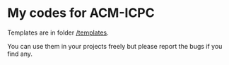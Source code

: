 My codes for ACM-ICPC
======

Templates are in folder [/templates](https://github.com/boleynsu/acmicpc-codes/tree/master/templates).

You can use them in your projects freely but please report the bugs if you find any.
